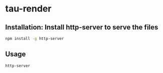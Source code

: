 # tau-render

## Installation: Install http-server to serve the files
```sh
npm install -g http-server
```

## Usage
```sh
http-server
```
